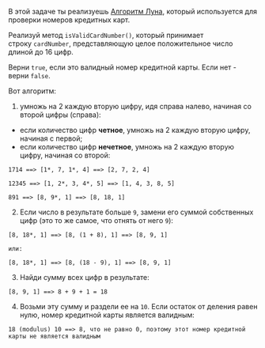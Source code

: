 В этой задаче ты реализуешь [Алгоритм Луна](https://ru.wikipedia.org/wiki/%D0%90%D0%BB%D0%B3%D0%BE%D1%80%D0%B8%D1%82%D0%BC_%D0%9B%D1%83%D0%BD%D0%B0), который используется для проверки номеров кредитных карт.

Реализуй метод `isValidCardNumber()`, который принимает строку `cardNumber`, представляющую целое положительное число длиной до 16 цифр.

Верни `true`, если это валидный номер кредитной карты. Если нет - верни `false`.

Вот алгоритм:

1.  умножь на 2 каждую вторую цифру, идя справа налево, начиная со второй цифры (справа):

-   если количество цифр **четное**, умножь на 2 каждую вторую цифру, начиная с первой;
-   если количество цифр **нечетное**, умножь на 2 каждую вторую цифру, начиная со второй:

```
1714 ==> [1*, 7, 1*, 4] ==> [2, 7, 2, 4]

12345 ==> [1, 2*, 3, 4*, 5] ==> [1, 4, 3, 8, 5]

891 ==> [8, 9*, 1] ==> [8, 18, 1]
```

2.  Если число в результате больше `9`, замени его суммой собственных цифр (это то же самое, что отнять от него `9`):

```
[8, 18*, 1] ==> [8, (1 + 8), 1] ==> [8, 9, 1]

или:

[8, 18*, 1] ==> [8, (18 - 9), 1] ==> [8, 9, 1]
```

3.  Найди сумму всех цифр в результате:

```
[8, 9, 1] ==> 8 + 9 + 1 = 18
```

4.  Возьми эту сумму и раздели ее на `10`. Если остаток от деления равен нулю, номер кредитной карты является валидным:

```
18 (modulus) 10 ==> 8, что не равно 0, поэтому этот номер кредитной карты не является валидным
```